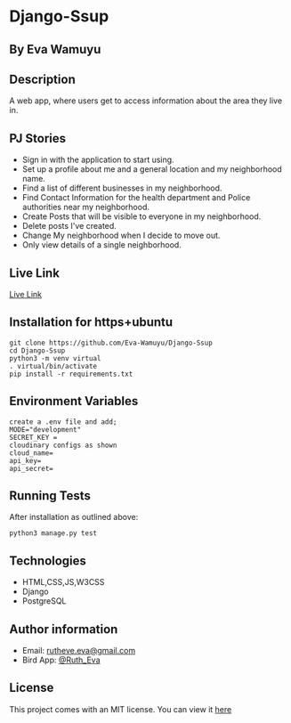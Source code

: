 # Django-Ssup

## By Eva Wamuyu

## Description
A web app, where users get to access information about the area they live in.

## PJ Stories
* Sign in with the application to start using.
* Set up a profile about me and a general location and my neighborhood name.
* Find a list of different businesses in my neighborhood.
* Find Contact Information for the health department and Police authorities near my neighborhood.
* Create Posts that will be visible to everyone in my neighborhood.
* Delete posts I've created.
* Change My neighborhood when I decide to move out.
* Only view details of a single neighborhood.


## Live Link

[Live Link](https://eva-ssup.herokuapp.com/)


## Installation for https+ubuntu
```
git clone https://github.com/Eva-Wamuyu/Django-Ssup
cd Django-Ssup
python3 -m venv virtual
. virtual/bin/activate
pip install -r requirements.txt

```
## Environment Variables
```
create a .env file and add;
MODE="development" 
SECRET_KEY =
cloudinary configs as shown
cloud_name=
api_key=
api_secret=
```

## Running Tests

After installation as outlined above:
```
python3 manage.py test
```

## Technologies

* HTML,CSS,JS,W3CSS
* Django
* PostgreSQL

## Author information

* Email: rutheve.eva@gmail.com
* Bird App: [@Ruth_Eva](https://twitter.com/Ruth_Eva_?t=_DEEkzJ3K0Qzr1npwZ7ggw&s=09)

## License
This project comes with an MIT license.
You can view it [here](LICENSE)